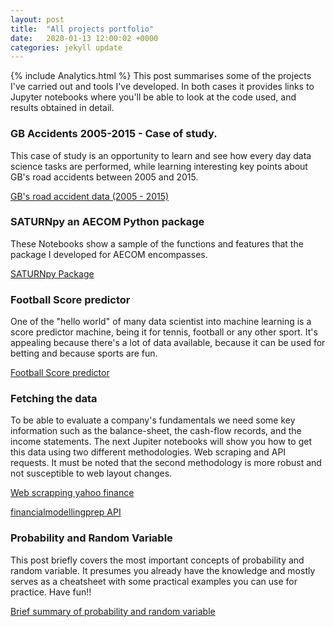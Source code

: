 ```yaml
---
layout: post
title:  "All projects portfolio"
date:   2020-01-13 12:00:02 +0000
categories: jekyll update
---
```

{% include Analytics.html %}
This post summarises some of the projects I've carried out and tools I've developed. In both cases it provides links to Jupyter notebooks where you'll be able to look at the code used, and results obtained in detail.


### GB Accidents 2005-2015 - Case of study.

This case of study is an opportunity to learn and see how every day data science tasks are performed, while learning interesting key points about GB's road accidents between 2005 and 2015.

[GB's road accident data (2005 - 2015)](/Files/Case_of_study.html)

### SATURNpy an AECOM Python package

These Notebooks show a sample of the functions and features that the package I developed for AECOM encompasses.

[SATURNpy Package](/Files/SATURNpy.html)


### Football Score predictor
One of the "hello world" of many data scientist into machine learning
is a score predictor machine, being it for tennis, football or any other sport.
It's appealing because there's a lot of data available, because it can
be used for betting and because sports are fun.

[Football Score predictor](/Files/Football_predictor_AI.html)

### Fetching the data

To be able to evaluate a company's fundamentals we need some key information such as the balance-sheet, the cash-flow records, and the income statements. The next Jupiter notebooks will show you how to get this data using two different methodologies. Web scraping and API requests. It must be noted that the second methodology is more robust and not susceptible to web layout changes.

[Web scrapping yahoo finance](/Files/web_scrapping.html)

[financialmodellingprep API](/Files/financialmodellingprep.html)

### Probability and Random Variable
This post briefly covers the most important concepts of probability and random variable. It presumes you already have the knowledge and mostly serves as a cheatsheet with some practical examples you can use for practice. Have fun!!

[Brief summary of probability and random variable](/Files/Probability.html)
